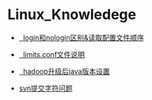 # Linux_Knowledege

* [   login和nologin区别&读取配置文件顺序](https://github.com/wangdongyu1989/Linux_Knowledege/blob/master/log%20shell%E5%92%8Cnolog%20shell%E5%8C%BA%E5%88%AB.md)

* [   limits.conf文件说明](https://github.com/wangdongyu1989/Linux_Knowledege/blob/master/limits.conf%E6%96%87%E4%BB%B6%E8%AF%B4%E6%98%8E.md)

* [   hadoop升级后java版本设置](https://github.com/wangdongyu1989/Linux_Knowledege/blob/master/hadoop%E5%8D%87%E7%BA%A7%E5%90%8Ejava%E7%89%88%E6%9C%AC%E8%AE%BE%E7%BD%AE.md)

* [     svn提交字符问题](https://github.com/wangdongyu1989/Linux_Knowledege/blob/master/svn%E6%8F%90%E4%BA%A4%E5%AD%97%E7%AC%A6%E9%97%AE%E9%A2%98.md)
